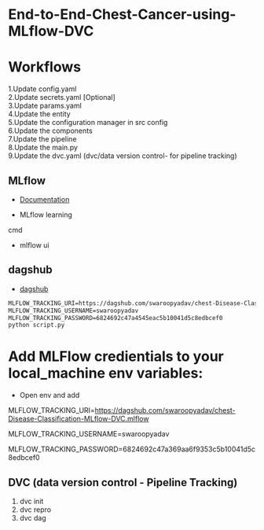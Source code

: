 # End-to-End-Chest-Cancer-using-MLflow-DVC

# Workflows

 1.Update config.yaml <br>
 2.Update secrets.yaml [Optional] <br>
 3.Update params.yaml <br>
 4.Update the entity <br>
 5.Update the configuration manager in src config <br>
 6.Update the components <br>
 7.Update the pipeline <br>
 8.Update the main.py <br>
 9.Update the dvc.yaml (dvc/data version control-  for pipeline tracking) <br>


## MLflow
- [Documentation](https://mlflow.org/docs/latest/index.html)


- MLflow learning

cmd

- mlflow ui

## dagshub

- [dagshub](https://dagshub.com/dashboard)

```cmd
MLFLOW_TRACKING_URI=https://dagshub.com/swaroopyadav/chest-Disease-Classification-MLflow-DVC.mlflow
MLFLOW_TRACKING_USERNAME=swaroopyadav
MLFLOW_TRACKING_PASSWORD=6824692c47a4545eac5b10041d5c8edbcef0
python script.py
```


# Add MLFlow credientials to your local_machine env variables: <br>

- Open env and add <br>

MLFLOW_TRACKING_URI=https://dagshub.com/swaroopyadav/chest-Disease-Classification-MLflow-DVC.mlflow

MLFLOW_TRACKING_USERNAME=swaroopyadav

MLFLOW_TRACKING_PASSWORD=6824692c47a369aa6f9353c5b10041d5c8edbcef0


## DVC (data version control - Pipeline Tracking)
1) dvc init <br>
2) dvc repro <br>
3) dvc dag  <br>

